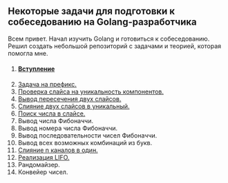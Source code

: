 ## Некоторые задачи для подготовки к собеседованию на Golang-разработчика

Всем привет. Начал изучить Golang и готовиться к собеседованию. Решил создать небольшой репозиторий с задачами и теорией, которая помогла мне. 

1. #### [Вступление](#introduction)
1. [Задача на префикс.](https://github.com/Sparkmoons/go_ez_tasks/blob/main/readme/PREFIX.md)
2. [Проверка слайса на уникальность компонентов.](https://github.com/Sparkmoons/go_ez_tasks/blob/main/readme/UNIQUE.md)
3. [Вывод пересечения двух слайсов.](https://github.com/Sparkmoons/go_ez_tasks/blob/main/readme/CROSS.md)
4. [Слияние двух слайсов в уникальный.](https://github.com/Sparkmoons/go_ez_tasks/blob/main/readme/UNIQUE_SL.md)
5. [Поиск числа в слайсе.](https://github.com/Sparkmoons/go_ez_tasks/blob/main/readme/FIND_NUMB.md)
6. Вывод числа Фибоначчи.
7. Вывод номера числа Фибоначчи.
8. Вывод последовательности чисел Фибоначчи.
9. Вывод всех возможных комбинаций из букв.
10. [Слияние n каналов в один.](https://github.com/Sparkmoons/go_ez_tasks/blob/main/readme/MERGE_CH.md)
11. [Реализация LIFO.](https://github.com/Sparkmoons/go_ez_tasks/blob/main/readme/LIFO.md)
12. Рандомайзер.
13. Конвейер чисел.

